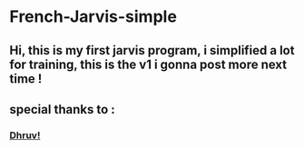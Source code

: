 # French-Jarvis-simple

## Hi, this is my first jarvis program, i simplified a lot for training, this is the v1 i gonna post more next time ! 

## special thanks to :
###      [Dhruv!](https://www.youtube.com/@error_by_night_)
